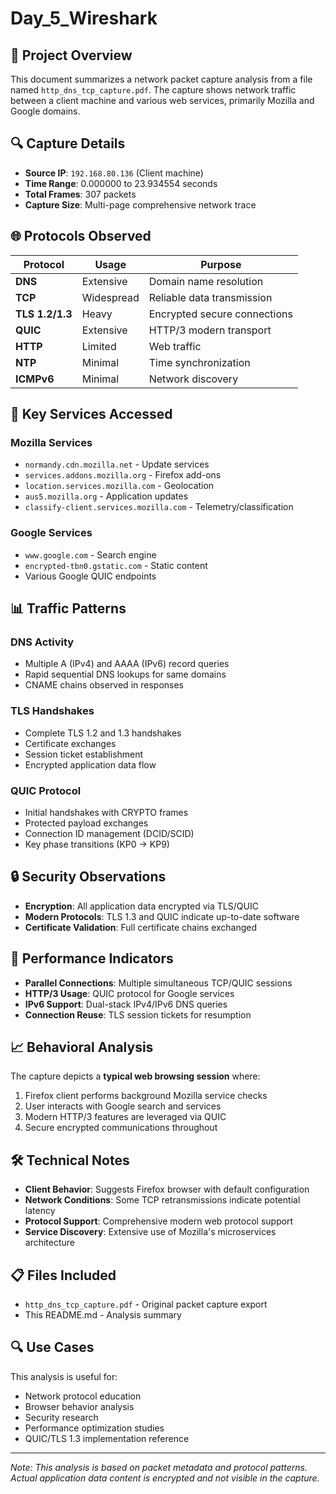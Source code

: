# Day_5_Wireshark

## 📁 Project Overview
This document summarizes a network packet capture analysis from a file named `http_dns_tcp_capture.pdf`. The capture shows network traffic between a client machine and various web services, primarily Mozilla and Google domains.

## 🔍 Capture Details
- **Source IP**: `192.168.80.136` (Client machine)
- **Time Range**: 0.000000 to 23.934554 seconds
- **Total Frames**: 307 packets
- **Capture Size**: Multi-page comprehensive network trace    

## 🌐 Protocols Observed
| Protocol | Usage | Purpose |
|----------|-------|---------|
| **DNS** | Extensive | Domain name resolution |
| **TCP** | Widespread | Reliable data transmission |
| **TLS 1.2/1.3** | Heavy | Encrypted secure connections |
| **QUIC** | Extensive | HTTP/3 modern transport |
| **HTTP** | Limited | Web traffic |
| **NTP** | Minimal | Time synchronization |
| **ICMPv6** | Minimal | Network discovery |

## 🎯 Key Services Accessed

### Mozilla Services
- `normandy.cdn.mozilla.net` - Update services
- `services.addons.mozilla.org` - Firefox add-ons
- `location.services.mozilla.com` - Geolocation
- `aus5.mozilla.org` - Application updates
- `classify-client.services.mozilla.com` - Telemetry/classification

### Google Services
- `www.google.com` - Search engine
- `encrypted-tbn0.gstatic.com` - Static content
- Various Google QUIC endpoints

## 📊 Traffic Patterns

### DNS Activity
- Multiple A (IPv4) and AAAA (IPv6) record queries
- Rapid sequential DNS lookups for same domains
- CNAME chains observed in responses

### TLS Handshakes
- Complete TLS 1.2 and 1.3 handshakes
- Certificate exchanges
- Session ticket establishment
- Encrypted application data flow

### QUIC Protocol
- Initial handshakes with CRYPTO frames
- Protected payload exchanges
- Connection ID management (DCID/SCID)
- Key phase transitions (KP0 → KP9)

## 🔒 Security Observations
- **Encryption**: All application data encrypted via TLS/QUIC
- **Modern Protocols**: TLS 1.3 and QUIC indicate up-to-date software
- **Certificate Validation**: Full certificate chains exchanged

## 🚀 Performance Indicators
- **Parallel Connections**: Multiple simultaneous TCP/QUIC sessions
- **HTTP/3 Usage**: QUIC protocol for Google services
- **IPv6 Support**: Dual-stack IPv4/IPv6 DNS queries
- **Connection Reuse**: TLS session tickets for resumption

## 📈 Behavioral Analysis
The capture depicts a **typical web browsing session** where:
1. Firefox client performs background Mozilla service checks
2. User interacts with Google search and services
3. Modern HTTP/3 features are leveraged via QUIC
4. Secure encrypted communications throughout

## 🛠 Technical Notes
- **Client Behavior**: Suggests Firefox browser with default configuration
- **Network Conditions**: Some TCP retransmissions indicate potential latency
- **Protocol Support**: Comprehensive modern web protocol support
- **Service Discovery**: Extensive use of Mozilla's microservices architecture

## 📋 Files Included
- `http_dns_tcp_capture.pdf` - Original packet capture export
- This README.md - Analysis summary

## 🔍 Use Cases
This analysis is useful for:
- Network protocol education
- Browser behavior analysis
- Security research
- Performance optimization studies
- QUIC/TLS 1.3 implementation reference

---

*Note: This analysis is based on packet metadata and protocol patterns. Actual application data content is encrypted and not visible in the capture.*
